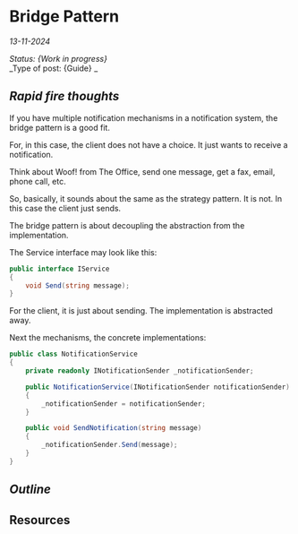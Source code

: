 # Bridge Pattern

*13-11-2024*

_Status: {Work in progress}_  
_Type of post: {Guide} _

## *Rapid fire thoughts*

[//]: # ( ToDo: Review!)

If you have multiple notification mechanisms in a notification system, the bridge pattern is a good fit.

For, in this case, the client does not have a choice. It just wants to receive a notification.

Think about Woof! from The Office, send one message, get a fax, email, phone call, etc.

So, basically, it sounds about the same as the strategy pattern. It is not. In this case the client just sends. 

The bridge pattern is about decoupling the abstraction from the implementation.

The Service interface may look like this:

```csharp
public interface IService
{
	void Send(string message);
}
```

For the client, it is just about sending. The implementation is abstracted away.

Next the mechanisms, the concrete implementations:

```csharp
public class NotificationService
{
	private readonly INotificationSender _notificationSender;

	public NotificationService(INotificationSender notificationSender)
	{
		_notificationSender = notificationSender;
	}

	public void SendNotification(string message)
	{
		_notificationSender.Send(message);
	}
}
```


## *Outline*

## Resources
